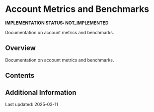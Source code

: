 # Account Metrics and Benchmarks

**IMPLEMENTATION STATUS: NOT_IMPLEMENTED**

Documentation on account metrics and benchmarks.

## Overview

Documentation on account metrics and benchmarks.

## Contents

<!-- This is a placeholder template. Fill with actual content based on implementation status -->

## Additional Information

Last updated: 2025-03-11
